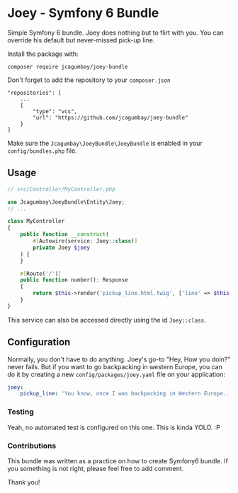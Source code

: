 # Joey - Symfony 6 Bundle

Simple Symfony 6 bundle. Joey does nothing but to flirt with you. You can override his default but never-missed pick-up line.


Install the package with:

```console
composer require jcagumbay/joey-bundle
```

Don't forget to add the repository to your `composer.json` 

```console
"repositories": [
    ...
    {
        "type": "vcs",
        "url": "https://github.com/jcagumbay/joey-bundle"
    }
]
```


Make sure the `Jcagumbay\JoeyBundle\JoeyBundle` is enabled in your `config/bundles.php` file.

## Usage


```php
// src/Controller/MyController.php

use Jcagumbay\JoeyBundle\Entity\Joey;
// ...

class MyController
{
    public function __construct(
        #[Autowire(service: Joey::class)]
        private Joey $joey
    ) {
    }

    #[Route('/')]
    public function number(): Response
    {
        return $this->render('pickup_line.html.twig', ['line' => $this->joey->flirt()]);
    }
}
```

This service can also be accessed directly using the id `Joey::class`.

## Configuration

Normally, you don't have to do anything. Joey's go-to "Hey, How you doin?" never fails. But if you want to go backpacking in western Europe, you can do it by creating a new `config/packages/joey.yaml` file on your application:

```yaml
joey:
    pickup_line: 'You know, once I was backpacking in Western Europe...'
```

### Testing

Yeah, no automated test is configured on this one. This is kinda YOLO. :P

### Contributions

This bundle was written as a practice on how to create Symfony6 bundle. If you something is not right, please feel free to add comment.

Thank you!